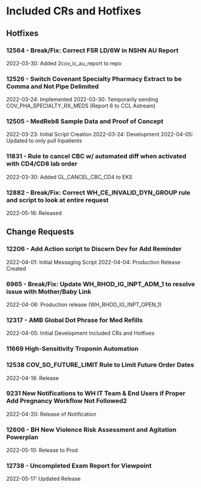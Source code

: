 # Included CRs and Hotfixes
## Hotfixes
### 12564 - Break/Fix: Correct FSR LD/6W in NSHN AU Report
2022-03-30: Added 2cov_ic_au_report to repo

### 12526 - Switch Covenant Specialty Pharmacy Extract to be Comma and Not Pipe Delimited
2022-03-24: Implemented
2022-03-30: Temporarily sending COV_PHA_SPECIALTY_RX_MEDS (Report 6 to CCL Astream)

### 12505 - MedReb8 Sample Data and Proof of Concept
2022-03-23: Initial Script Creation
2022-03-24: Development
2022-04-05: Updated to only pull Inpatients

### 11831 - Rule to cancel CBC w/ automated diff when activated with CD4/CD8 lab order
2022-03-30: Added GL_CANCEL_CBC_CD4 to EKS

### 12882 - Break/Fix: Correct WH_CE_INVALID_DYN_GROUP rule and script to look at entire request
2022-05-16: Released

## Change Requests
### 12206 - Add Action script to Discern Dev for Add Reminder
2022-04-01: Initial Messaging Script
2022-04-04: Production Release Created

### 6965 - Break/Fix: Update WH_RHOD_IG_INPT_ADM_1 to resolve issue with Mother/Baby Link
2022-04-06: Production release (WH_RHOD_IG_INPT_OPEN_1)
### 12317 - AMB Global Dot Phrase for Med Refills
2022-04-05: Initial Development
Included CRs and Hotfixes
### 11669 High-Sensitivity Troponin Automation

### 12538 COV_SO_FUTURE_LIMIT Rule to Limit Future Order Dates
2022-04-18: Release

### 9231 New Notifications to WH IT Team & End Users if Proper Add Pregnancy Workflow Not Followed2
2022-04-20: Release of Notification

### 12606 - BH New Violence Risk Assessment and Agitation Powerplan
2022-05-10: Release to Prod

### 12738 - Uncompleted Exam Report for Viewpoint
2022-05-17: Updated Release